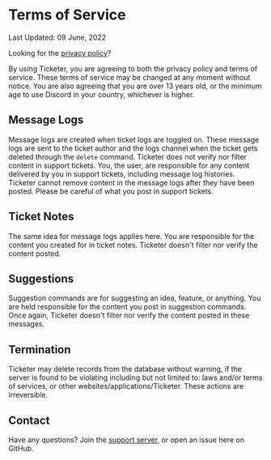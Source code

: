 # Terms of Service

Last Updated: 09 June, 2022

Looking for the [privacy policy](https://github.com/CarelessInternet/Ticketer/blob/main/privacy_policy.md)?

By using Ticketer, you are agreeing to both the privacy policy and terms of service. These terms of service may be changed at any moment without notice. You are also agreeing that you are over 13 years old, or the minimum age to use Discord in your country, whichever is higher.

## Message Logs

Message logs are created when ticket logs are toggled on. These message logs are sent to the ticket author and the logs channel when the ticket gets deleted through the `delete` command. Ticketer does not verify nor filter content in support tickets. You, the user, are responsible for any content delivered by you in support tickets, including message log histories. Ticketer cannot remove content in the message logs after they have been posted. Please be careful of what you post in support tickets.

## Ticket Notes

The same idea for message logs applies here. You are responsible for the content you created for in ticket notes. Ticketer doesn't filter nor verify the content posted.

## Suggestions

Suggestion commands are for suggesting an idea, feature, or anything. You are held responsible for the content you post in suggestion commands. Once again, Ticketer doesn't filter nor verify the content posted in these messages.

## Termination

Ticketer may delete records from the database without warning, if the server is found to be violating including but not limited to: laws and/or terms of services, or other websites/applications/Ticketer. These actions are irreversible.

## Contact

Have any questions? Join the [support server](https://discord.gg/kswKHpJeqC), or open an issue here on GitHub.
